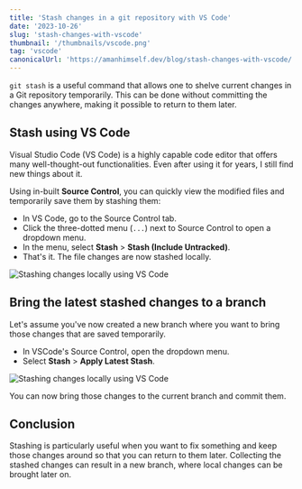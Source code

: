 ```yaml
---
title: 'Stash changes in a git repository with VS Code'
date: '2023-10-26'
slug: 'stash-changes-with-vscode'
thumbnail: '/thumbnails/vscode.png'
tag: 'vscode'
canonicalUrl: 'https://amanhimself.dev/blog/stash-changes-with-vscode/'
---
```


`git stash` is a useful command that allows one to shelve current changes in a Git repository temporarily. This can be done without committing the changes anywhere, making it possible to return to them later.

## Stash using VS Code

Visual Studio Code (VS Code) is a highly capable code editor that offers many well-thought-out functionalities. Even after using it for years, I still find new things about it.

Using in-built **Source Control**, you can quickly view the modified files and temporarily save them by stashing them:

- In VS Code, go to the Source Control tab.
- Click the three-dotted menu (`...`) next to Source Control to open a dropdown menu.
- In the menu, select **Stash** > **Stash (Include Untracked)**.
- That's it. The file changes are now stashed locally.

![Stashing changes locally using VS Code](/images/stash-option-vscode.png)

## Bring the latest stashed changes to a branch

Let's assume you've now created a new branch where you want to bring those changes that are saved temporarily.

- In VSCode's Source Control, open the dropdown menu.
- Select **Stash** > **Apply Latest Stash**.

![Stashing changes locally using VS Code](/images/apply-stash-in-branch.png)

You can now bring those changes to the current branch and commit them.

## Conclusion

Stashing is particularly useful when you want to fix something and keep those changes around so that you can return to them later. Collecting the stashed changes can result in a new branch, where local changes can be brought later on.
